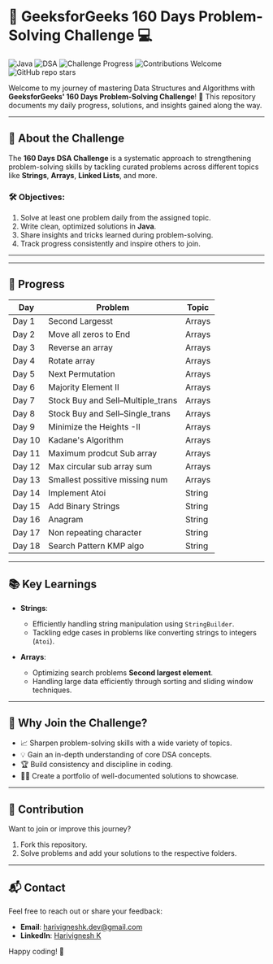 # 🚀 GeeksforGeeks 160 Days Problem-Solving Challenge 💻  

![Java](https://img.shields.io/badge/Language-Java-orange)  ![DSA](https://img.shields.io/badge/Topic-Data%20Structures%20%26%20Algorithms-blue)  ![Challenge Progress](https://img.shields.io/badge/Progress-6%25-brightgreen)  ![Contributions Welcome](https://img.shields.io/badge/Contributions-Welcome-yellowgreen)  ![GitHub repo stars](https://img.shields.io/github/stars/yourusername/160-Days-GFG?style=social)
 

Welcome to my journey of mastering Data Structures and Algorithms with **GeeksforGeeks' 160 Days Problem-Solving Challenge**! 🌟 This repository documents my daily progress, solutions, and insights gained along the way.

---

## 📖 About the Challenge  

The **160 Days DSA Challenge** is a systematic approach to strengthening problem-solving skills by tackling curated problems across different topics like **Strings**, **Arrays**, **Linked Lists**, and more.  

### 🛠 Objectives:  
1. Solve at least one problem daily from the assigned topic.  
2. Write clean, optimized solutions in **Java**.  
3. Share insights and tricks learned during problem-solving.  
4. Track progress consistently and inspire others to join.  

---


---

## 📂 Progress  

| **Day**  | **Problem**                       | **Topic**           |
|----------|-----------------------------------|---------------------|
| Day 1    | Second Largesst                   | Arrays              |
| Day 2    | Move all zeros to End             | Arrays              |
| Day 3    | Reverse an array                  | Arrays              | 
| Day 4    | Rotate array                      | Arrays              |
| Day 5    | Next Permutation                  | Arrays              |
| Day 6    | Majority Element II               | Arrays              |
| Day 7    | Stock Buy and Sell–Multiple_trans | Arrays              |
| Day 8    | Stock Buy and Sell–Single_trans   | Arrays              |
| Day 9    | Minimize the Heights -II          | Arrays              |
| Day 10   | Kadane's Algorithm                | Arrays              |
| Day 11   | Maximum prodcut Sub array         | Arrays              |
| Day 12   | Max circular sub array sum        | Arrays              |
| Day 13   | Smallest  possitive missing num   | Arrays              |
| Day 14   | Implement Atoi                    | String              |
| Day 15   | Add Binary Strings                | String              |
| Day 16   | Anagram                           | String              |
| Day 17   | Non repeating character           | String              |
| Day 18   | Search Pattern KMP algo           | String              |


---

## 📚 Key Learnings  

- **Strings**:  
  - Efficiently handling string manipulation using `StringBuilder`.  
  - Tackling edge cases in problems like converting strings to integers (`Atoi`).  

- **Arrays**:  
  - Optimizing search problems **Second largest element**.  
  - Handling large data efficiently through sorting and sliding window techniques.  

---

## 🌟 Why Join the Challenge?  

- 📈 Sharpen problem-solving skills with a wide variety of topics.  
- 💡 Gain an in-depth understanding of core DSA concepts.  
- 🏆 Build consistency and discipline in coding.  
- 👨‍💻 Create a portfolio of well-documented solutions to showcase.  

---

## 🤝 Contribution  

Want to join or improve this journey?  
1. Fork this repository.  
2. Solve problems and add your solutions to the respective folders.  

---

## 📬 Contact  

Feel free to reach out or share your feedback:  
- **Email**: [harivigneshk.dev@gmail.com](mailto:harivigneshk.dev@gmail.com)  
- **LinkedIn**: [Harivignesh K](https://linkedin.com/in/-hari-k)  

Happy coding! 🚀
